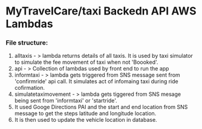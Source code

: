 # MyTravelCare/taxi Backedn API AWS Lambdas

### File structure:
1. alltaxis - > lambda returns details of all taxis. It is used by taxi simulator to simulate the fee movement of taxi when not 'Boooked'.
2. api - > Collection of lambdas used by front end to run the app
3. informtaxi - > lambda gets triggered from SNS message sent from 'confirmride' api call. It simulates act of infomaing taxi during ride cofirmation.
4. simulatetaximovement - > lambda gets tiggered from SNS mesage being sent from 'informtaxi' or 'startride'. 
5. It used Googe Directions PAI and the start and end location from SNS message to get the steps latitude and longitude location. 
6. It is then used to update the vehicle location in database.    
